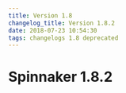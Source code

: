 ```yaml
---
title: Version 1.8
changelog_title: Version 1.8.2
date: 2018-07-23 10:54:30 
tags: changelogs 1.8 deprecated
---
```

# Spinnaker 1.8.2
<script src="https://gist.github.com/spinnaker-release/30caa31c9e5e02eb636c061a79a291f1.js"/>